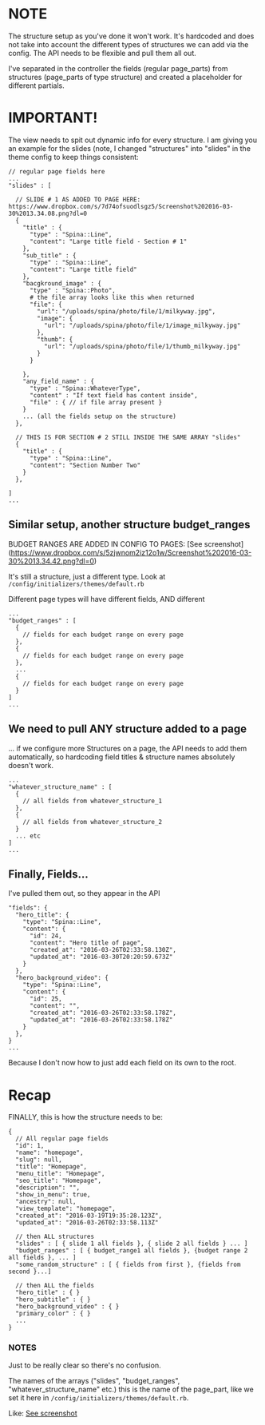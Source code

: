 # NOTE

The structure setup as you've done it won't work. It's hardcoded and does not take into account the different types of structures we can add via the config. The API needs to be flexible and pull them all out.

I've separated in the controller the fields (regular page_parts) from structures (page_parts of type structure) and created a placeholder for different partials.


# IMPORTANT!
The view needs to spit out dynamic info for every structure. I am giving you an example for the slides (note, I changed "structures" into "slides" in the theme config to keep things consistent:

```
// regular page fields here
...
"slides" : [

  // SLIDE # 1 AS ADDED TO PAGE HERE: https://www.dropbox.com/s/7d74ofsuodlsgz5/Screenshot%202016-03-30%2013.34.08.png?dl=0
  {
    "title" : {
      "type" : "Spina::Line",
      "content": "Large title field - Section # 1"
    },
    "sub_title" : {
      "type" : "Spina::Line",
      "content": "Large title field"
    },
    "bacgkround_image" : {
      "type" : "Spina::Photo",
      # the file array looks like this when returned
      "file": {
        "url": "/uploads/spina/photo/file/1/milkyway.jpg",
        "image": {
          "url": "/uploads/spina/photo/file/1/image_milkyway.jpg"
        },
        "thumb": {
          "url": "/uploads/spina/photo/file/1/thumb_milkyway.jpg"
        }
      }

    },
    "any_field_name" : {
      "type" : "Spina::WhateverType",
      "content" : "If text field has content inside",
      "file" : { // if file array present }
    }
    ... (all the fields setup on the structure)
  },

  // THIS IS FOR SECTION # 2 STILL INSIDE THE SAME ARRAY "slides"
  {
    "title" : {
      "type" : "Spina::Line",
      "content": "Section Number Two"
    }
  },

]
...

```

## Similar setup, another structure budget_ranges

BUDGET RANGES ARE ADDED IN CONFIG TO PAGES: [See screenshot] (https://www.dropbox.com/s/5zjwnom2iz12o1w/Screenshot%202016-03-30%2013.34.42.png?dl=0)

It's still a structure, just a different type. Look at `/config/initializers/themes/default.rb`

Different page types will have different fields, AND different 

```
...
"budget_ranges" : [
  {
    // fields for each budget range on every page
  },
  {
    // fields for each budget range on every page
  },
  ...
  {
    // fields for each budget range on every page
  }
]
...
```


## We need to pull ANY structure added to a page
... if we configure more Structures on a page, the API needs to add them automatically, so hardcoding field titles & structure names absolutely doesn't work.


```
...
"whatever_structure_name" : [
  {
    // all fields from whatever_structure_1
  },
  {
    // all fields from whatever_structure_2
  }
  ... etc
]
...
```


## Finally, Fields...

I've pulled them out, so they appear in the API

```
"fields": {
  "hero_title": {
    "type": "Spina::Line",
    "content": {
      "id": 24,
      "content": "Hero title of page",
      "created_at": "2016-03-26T02:33:58.130Z",
      "updated_at": "2016-03-30T20:20:59.673Z"
    }
  },
  "hero_background_video": {
    "type": "Spina::Line",
    "content": {
      "id": 25,
      "content": "",
      "created_at": "2016-03-26T02:33:58.178Z",
      "updated_at": "2016-03-26T02:33:58.178Z"
    }
  },
}
...
```

Because I don't now how to just add each field on its own to the root.


# Recap
FINALLY, this is how the structure needs to be:

```
{
  // All regular page fields
  "id": 1,
  "name": "homepage",
  "slug": null,
  "title": "Homepage",
  "menu_title": "Homepage",
  "seo_title": "Homepage",
  "description": "",
  "show_in_menu": true,
  "ancestry": null,
  "view_template": "homepage",
  "created_at": "2016-03-19T19:35:28.123Z",
  "updated_at": "2016-03-26T02:33:58.113Z"

  // then ALL structures
  "slides" : [ { slide 1 all fields }, { slide 2 all fields } ... ]
  "budget_ranges" : [ { budget_range1 all fields }, {budget range 2 all fields }, ... ]
  "some_random_structure" : [ { fields from first }, {fields from second }...]

  // then ALL the fields
  "hero_title" : { }
  "hero_subtitle" : { }
  "hero_background_video" : { }
  "primary_color" : { }
  ...
}
```

### NOTES
Just to be really clear so there's no confusion.

The names of the arrays ("slides", "budget_ranges", "whatever_structure_name" etc.) this is the name of the page_part, like we set it here in `/config/initializers/themes/default.rb`.

Like: [See screenshot ](https://www.dropbox.com/s/jo1p97d2l4evvt2/Screenshot%202016-03-30%2013.27.42.png?dl=0)
